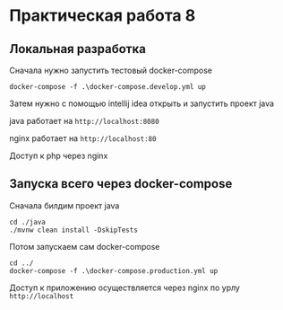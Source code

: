 # Практическая работа 8

## Локальная разработка

Сначала нужно запустить тестовый docker-compose

```
docker-compose -f .\docker-compose.develop.yml up
```

Затем нужно с помощью intellij idea открыть и запустить проект java

java работает на `http://localhost:8080`

nginx работает на `http://localhost:80`

Доступ к php через nginx

## Запуска всего через docker-compose
Сначала билдим проект java
```
cd ./java
./mvnw clean install -DskipTests
```

Потом запускаем сам docker-compose

```
cd ../
docker-compose -f .\docker-compose.production.yml up
```

Доступ к приложению осуществляется через nginx по урлу `http://localhost`

